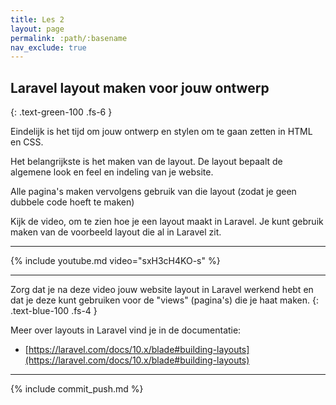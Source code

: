 ```yaml
---
title: Les 2
layout: page
permalink: :path/:basename
nav_exclude: true
---
```


## Laravel layout maken voor jouw ontwerp
{: .text-green-100 .fs-6 }

Eindelijk is het tijd om jouw ontwerp en stylen om te gaan zetten in HTML en CSS.

Het belangrijkste is het maken van de layout. De layout bepaalt de algemene look en feel en indeling van je website.

Alle pagina's maken vervolgens gebruik van die layout (zodat je geen dubbele code hoeft te maken)

Kijk de video, om te zien hoe je een layout maakt in Laravel. Je kunt gebruik maken van de voorbeeld layout die al in Laravel zit.

---

{% include youtube.md video="sxH3cH4KO-s" %}

---

Zorg dat je na deze video jouw website layout in Laravel werkend hebt en dat je deze kunt gebruiken voor de "views" (pagina's) die je haat maken.
{: .text-blue-100 .fs-4 }

Meer over layouts in Laravel vind je in de documentatie:

- [https://laravel.com/docs/10.x/blade#building-layouts](https://laravel.com/docs/10.x/blade#building-layouts)

---

{% include commit_push.md %}


